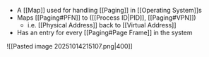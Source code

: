 * A [[Map]] used for handling [[Paging]] in [[Operating System]]s
* Maps [[Paging#PFN]] to ([[Process ID|PID]], [[Paging#VPN]])
	* i.e. [[Physical Address]] back to [[Virtual Address]]
* Has an entry for every [[Paging#Page Frame]] in the system 

![[Pasted image 20251014215107.png|400]]
